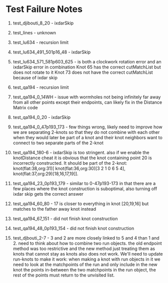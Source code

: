 # Test Failure Notes

1. test_djibouti_8_20 - ixdarSkip

2. test_lines - unknown

3. test_lu634 - recursion limit

4. test_lu634_491_501p16_48 - ixdarSkip

5. test_lu634_571_581p603_625 - is both a clockwork rotation error and an ixdarSkip error in combination Knot 65 has the correct cutMatchList but does not rotate to it Knot 73 does not have the correct cutMatchList because of ixdar skip

6. test_qa194 - recursion limit

7. test_qa194_0_14WH - issue with wormholes not being infinitely far away from all other points except their endpoints, can likely fix in the Distance Matrix code

8. test_qa194_0_20 - ixdarSkip

9. test_qa194_0_47p193_173 - few things wrong, likely need to improve how we are separating 2-knots so that they do not combine with each other when they would later be part of a knot and their knot neighbors want to connect to two separate parts of the 2-knot

10. test_qa194_180-6 - ixdarSkip is too stringent. also if we enable the knotDistance cheat it is obvious that the knot containing point 20 is incorrectly constructed. It should be part of the 2-knot: 
    knot(flat:38,org:31)[
        knot(flat:36,org:30)[3 2 1 0 6 5 4], 
        knot(flat:37,org:29)[18,16,17,19]].

11. test_qa194_23_0p193_179 - similar to 0-47p193-173 in that there are a few places where the knot construction is suboptimal, also turning off ixdar skip gets the correct answer

12. test_qa194_60_80 - 17 is closer to everything in knot [20,19,16] but matches to the father away knot instead

13. test_qa194_67_151 - did not finish knot construction

14. test_qa194_48_0p193_154 - did not finish knot construction

15. test_djbouti_2-7 - 3 and 2 are more closely linked to 5 and 4 than 1 and 2. need to think about how to combine two run objects. the old endpoint method was too restrictive and the new method just treating them as knots that cannot stay as knots also does not work. We'll need to update run-knots to make it work: when making a knot with run objects in it we need to look at the matchpoints of the run and only include in the new knot the points in-between the two matchpoints in the run object, the rest of the points must return to the unvisited list.
